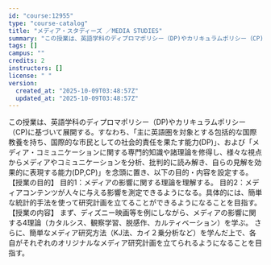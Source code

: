 ```yaml
---
id: "course:12955"
type: "course-catalog"
title: "メディア・スタディーズ ／MEDIA STUDIES"
summary: "この授業は、英語学科のディプロマポリシー（DP)やカリキュラムポリシー（CP)に基づいて展開する。すなわち、「主に英語圏を対象とする包括的な国際教養を持ち、国際的な市民としての社会的責任を果たす能力(DP)」、および「メディア・コミュニケー…"
tags: []
campus: ""
credits: 2
instructors: []
license: " "
version:
  created_at: "2025-10-09T03:48:57Z"
  updated_at: "2025-10-09T03:48:57Z"
---
```


この授業は、英語学科のディプロマポリシー（DP)やカリキュラムポリシー（CP)に基づいて展開する。すなわち、「主に英語圏を対象とする包括的な国際教養を持ち、国際的な市民としての社会的責任を果たす能力(DP)」、および「メディア・コミュニケーションに関する専門的知識や諸理論を修得し、様々な視点からメディアやコミュニケーションを分析、批判的に読み解き、自らの見解を効果的に表現する能力(DP,CP)」を念頭に置き、以下の目的・内容を設定する。 【授業の目的】 目的1：メディアの影響に関する理論を理解する。 目的2：メディアコンテンツが人々に与える影響を測定できるようになる。具体的には、簡単な統計的手法を使って研究計画を立てることができるようになることを目指す。 【授業の内容】 まず、ディズニー映画等を例にしながら、メディアの影響に関する4理論（カタルシス、観察学習、脱感作、カルティベーション）を学ぶ。 さらに、簡単なメディア研究方法（KJ法、カイ２乗分析など）を学んだ上で、各自がそれぞれのオリジナルなメディア研究計画を立てられるようになることを目指す。
